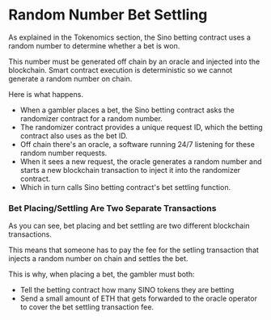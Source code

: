 # Random Number Bet Settling

As explained in the Tokenomics section, the Sino betting contract uses a random number to determine whether a bet is won.

This number must be generated off chain by an oracle and injected into the blockchain. Smart contract execution is deterministic so we cannot generate a random number on chain.

Here is what happens.

* When a gambler places a bet, the Sino betting contract asks the randomizer contract for a random number.
* The randomizer contract provides a unique request ID, which the betting contract also uses as the bet ID.
* Off chain there's an oracle, a software running 24/7 listening for these random number requests.
* When it sees a new request, the oracle generates a random number and starts a new blockchain transaction to inject it into the randomizer contract.
* Which in turn calls Sino betting contract's bet settling function.

### Bet Placing/Settling Are Two Separate Transactions

As you can see, bet placing and bet settling are two different blockchain transactions.

This means that someone has to pay the fee for the setling transaction that injects a random number on chain and settles the bet.

This is why, when placing a bet, the gambler must both:

* Tell the betting contract how many SINO tokens they are betting
* Send a small amount of ETH that gets forwarded to the oracle operator to cover the bet settling transaction fee.
